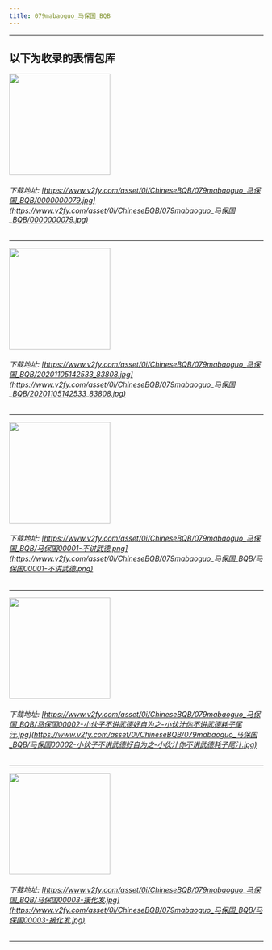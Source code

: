 ```yaml
---
title: 079mabaoguo_马保国_BQB
---
```


------
## 以下为收录的表情包库

<!-- more -->

<img height='200px' style='height:200px;'  src='https://www.v2fy.com/asset/0i/ChineseBQB/079mabaoguo_马保国_BQB/0000000079.jpg' data-original='https://www.v2fy.com/asset/0i/ChineseBQB/079mabaoguo_马保国_BQB/0000000079.jpg' /><br/><h6>下载地址: [https://www.v2fy.com/asset/0i/ChineseBQB/079mabaoguo_马保国_BQB/0000000079.jpg](https://www.v2fy.com/asset/0i/ChineseBQB/079mabaoguo_马保国_BQB/0000000079.jpg)</h6><hr/><img height='200px' style='height:200px;'  src='https://www.v2fy.com/asset/0i/ChineseBQB/079mabaoguo_马保国_BQB/20201105142533_83808.jpg' data-original='https://www.v2fy.com/asset/0i/ChineseBQB/079mabaoguo_马保国_BQB/20201105142533_83808.jpg' /><br/><h6>下载地址: [https://www.v2fy.com/asset/0i/ChineseBQB/079mabaoguo_马保国_BQB/20201105142533_83808.jpg](https://www.v2fy.com/asset/0i/ChineseBQB/079mabaoguo_马保国_BQB/20201105142533_83808.jpg)</h6><hr/><img height='200px' style='height:200px;'  src='https://www.v2fy.com/asset/0i/ChineseBQB/079mabaoguo_马保国_BQB/马保国00001-不讲武德.png' data-original='https://www.v2fy.com/asset/0i/ChineseBQB/079mabaoguo_马保国_BQB/马保国00001-不讲武德.png' /><br/><h6>下载地址: [https://www.v2fy.com/asset/0i/ChineseBQB/079mabaoguo_马保国_BQB/马保国00001-不讲武德.png](https://www.v2fy.com/asset/0i/ChineseBQB/079mabaoguo_马保国_BQB/马保国00001-不讲武德.png)</h6><hr/><img height='200px' style='height:200px;'  src='https://www.v2fy.com/asset/0i/ChineseBQB/079mabaoguo_马保国_BQB/马保国00002-小伙子不讲武德好自为之-小伙汁你不讲武德耗子尾汁.jpg' data-original='https://www.v2fy.com/asset/0i/ChineseBQB/079mabaoguo_马保国_BQB/马保国00002-小伙子不讲武德好自为之-小伙汁你不讲武德耗子尾汁.jpg' /><br/><h6>下载地址: [https://www.v2fy.com/asset/0i/ChineseBQB/079mabaoguo_马保国_BQB/马保国00002-小伙子不讲武德好自为之-小伙汁你不讲武德耗子尾汁.jpg](https://www.v2fy.com/asset/0i/ChineseBQB/079mabaoguo_马保国_BQB/马保国00002-小伙子不讲武德好自为之-小伙汁你不讲武德耗子尾汁.jpg)</h6><hr/><img height='200px' style='height:200px;'  src='https://www.v2fy.com/asset/0i/ChineseBQB/079mabaoguo_马保国_BQB/马保国00003-接化发.jpg' data-original='https://www.v2fy.com/asset/0i/ChineseBQB/079mabaoguo_马保国_BQB/马保国00003-接化发.jpg' /><br/><h6>下载地址: [https://www.v2fy.com/asset/0i/ChineseBQB/079mabaoguo_马保国_BQB/马保国00003-接化发.jpg](https://www.v2fy.com/asset/0i/ChineseBQB/079mabaoguo_马保国_BQB/马保国00003-接化发.jpg)</h6><hr/>